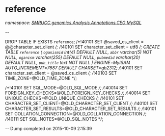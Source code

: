 ﻿# reference
_namespace: [SMRUCC.genomics.Analysis.Annotations.CEG.MySQL](./index.md)_

--
 
 DROP TABLE IF EXISTS `reference`;
 /*!40101 SET @saved_cs_client = @@character_set_client */;
 /*!40101 SET character_set_client = utf8 */;
 CREATE TABLE `reference` (
 `oganismid` int(4) DEFAULT NULL,
 `abbr` varchar(5) NOT NULL,
 `oganism` varchar(255) DEFAULT NULL,
 `pubmedid` varchar(20) DEFAULT NULL,
 `pub_title` text NOT NULL
 ) ENGINE=MyISAM AUTO_INCREMENT=7687 DEFAULT CHARSET=gb2312;
 /*!40101 SET character_set_client = @saved_cs_client */;
 /*!40103 SET TIME_ZONE=@OLD_TIME_ZONE */;
 
 /*!40101 SET SQL_MODE=@OLD_SQL_MODE */;
 /*!40014 SET FOREIGN_KEY_CHECKS=@OLD_FOREIGN_KEY_CHECKS */;
 /*!40014 SET UNIQUE_CHECKS=@OLD_UNIQUE_CHECKS */;
 /*!40101 SET CHARACTER_SET_CLIENT=@OLD_CHARACTER_SET_CLIENT */;
 /*!40101 SET CHARACTER_SET_RESULTS=@OLD_CHARACTER_SET_RESULTS */;
 /*!40101 SET COLLATION_CONNECTION=@OLD_COLLATION_CONNECTION */;
 /*!40111 SET SQL_NOTES=@OLD_SQL_NOTES */;
 
 -- Dump completed on 2015-10-09 2:15:39




